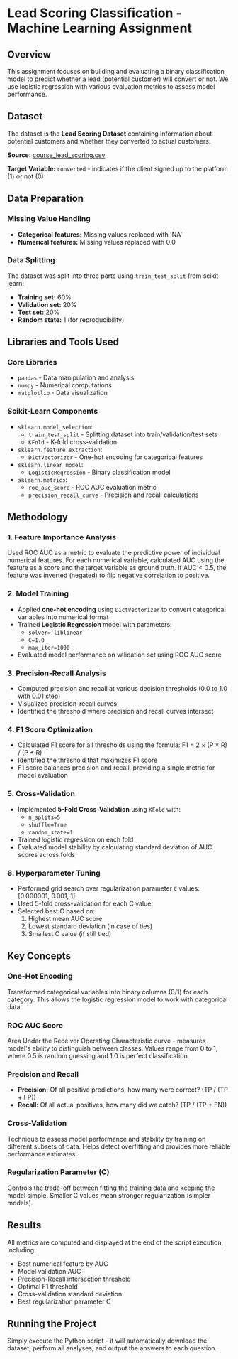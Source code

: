 # Lead Scoring Classification - Machine Learning Assignment

## Overview
This assignment focuses on building and evaluating a binary classification model to predict whether a lead (potential customer) will convert or not. We use logistic regression with various evaluation metrics to assess model performance.

## Dataset
The dataset is the **Lead Scoring Dataset** containing information about potential customers and whether they converted to actual customers.

**Source:** [course_lead_scoring.csv](https://raw.githubusercontent.com/alexeygrigorev/datasets/master/course_lead_scoring.csv)

**Target Variable:** `converted` - indicates if the client signed up to the platform (1) or not (0)

## Data Preparation

### Missing Value Handling
- **Categorical features:** Missing values replaced with 'NA'
- **Numerical features:** Missing values replaced with 0.0

### Data Splitting
The dataset was split into three parts using `train_test_split` from scikit-learn:
- **Training set:** 60%
- **Validation set:** 20%
- **Test set:** 20%
- **Random state:** 1 (for reproducibility)

## Libraries and Tools Used

### Core Libraries
- `pandas` - Data manipulation and analysis
- `numpy` - Numerical computations
- `matplotlib` - Data visualization

### Scikit-Learn Components
- `sklearn.model_selection`:
  - `train_test_split` - Splitting dataset into train/validation/test sets
  - `KFold` - K-fold cross-validation
- `sklearn.feature_extraction`:
  - `DictVectorizer` - One-hot encoding for categorical features
- `sklearn.linear_model`:
  - `LogisticRegression` - Binary classification model
- `sklearn.metrics`:
  - `roc_auc_score` - ROC AUC evaluation metric
  - `precision_recall_curve` - Precision and recall calculations

## Methodology

### 1. Feature Importance Analysis 
Used ROC AUC as a metric to evaluate the predictive power of individual numerical features. For each numerical variable, calculated AUC using the feature as a score and the target variable as ground truth. If AUC < 0.5, the feature was inverted (negated) to flip negative correlation to positive.

### 2. Model Training 
- Applied **one-hot encoding** using `DictVectorizer` to convert categorical variables into numerical format
- Trained **Logistic Regression** model with parameters:
  - `solver='liblinear'`
  - `C=1.0`
  - `max_iter=1000`
- Evaluated model performance on validation set using ROC AUC score

### 3. Precision-Recall Analysis 
- Computed precision and recall at various decision thresholds (0.0 to 1.0 with 0.01 step)
- Visualized precision-recall curves
- Identified the threshold where precision and recall curves intersect

### 4. F1 Score Optimization 
- Calculated F1 score for all thresholds using the formula: F1 = 2 × (P × R) / (P + R)
- Identified the threshold that maximizes F1 score
- F1 score balances precision and recall, providing a single metric for model evaluation

### 5. Cross-Validation 
- Implemented **5-Fold Cross-Validation** using `KFold` with:
  - `n_splits=5`
  - `shuffle=True`
  - `random_state=1`
- Trained logistic regression on each fold
- Evaluated model stability by calculating standard deviation of AUC scores across folds

### 6. Hyperparameter Tuning 
- Performed grid search over regularization parameter `C` values: [0.000001, 0.001, 1]
- Used 5-fold cross-validation for each C value
- Selected best C based on:
  1. Highest mean AUC score
  2. Lowest standard deviation (in case of ties)
  3. Smallest C value (if still tied)

## Key Concepts

### One-Hot Encoding
Transformed categorical variables into binary columns (0/1) for each category. This allows the logistic regression model to work with categorical data.

### ROC AUC Score
Area Under the Receiver Operating Characteristic curve - measures model's ability to distinguish between classes. Values range from 0 to 1, where 0.5 is random guessing and 1.0 is perfect classification.

### Precision and Recall
- **Precision:** Of all positive predictions, how many were correct? (TP / (TP + FP))
- **Recall:** Of all actual positives, how many did we catch? (TP / (TP + FN))

### Cross-Validation
Technique to assess model performance and stability by training on different subsets of data. Helps detect overfitting and provides more reliable performance estimates.

### Regularization Parameter (C)
Controls the trade-off between fitting the training data and keeping the model simple. Smaller C values mean stronger regularization (simpler models).

## Results
All metrics are computed and displayed at the end of the script execution, including:
- Best numerical feature by AUC
- Model validation AUC
- Precision-Recall intersection threshold
- Optimal F1 threshold
- Cross-validation standard deviation
- Best regularization parameter C

## Running the Project
Simply execute the Python script - it will automatically download the dataset, perform all analyses, and output the answers to each question.